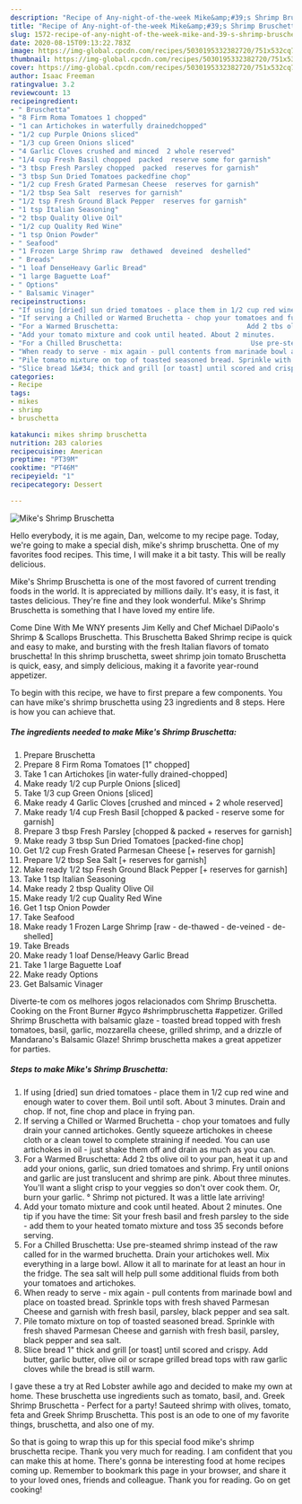 ```yaml
---
description: "Recipe of Any-night-of-the-week Mike&amp;#39;s Shrimp Bruschetta"
title: "Recipe of Any-night-of-the-week Mike&amp;#39;s Shrimp Bruschetta"
slug: 1572-recipe-of-any-night-of-the-week-mike-and-39-s-shrimp-bruschetta
date: 2020-08-15T09:13:22.783Z
image: https://img-global.cpcdn.com/recipes/5030195332382720/751x532cq70/mikes-shrimp-bruschetta-recipe-main-photo.jpg
thumbnail: https://img-global.cpcdn.com/recipes/5030195332382720/751x532cq70/mikes-shrimp-bruschetta-recipe-main-photo.jpg
cover: https://img-global.cpcdn.com/recipes/5030195332382720/751x532cq70/mikes-shrimp-bruschetta-recipe-main-photo.jpg
author: Isaac Freeman
ratingvalue: 3.2
reviewcount: 13
recipeingredient:
- " Bruschetta"
- "8 Firm Roma Tomatoes 1 chopped"
- "1 can Artichokes in waterfully drainedchopped"
- "1/2 cup Purple Onions sliced"
- "1/3 cup Green Onions sliced"
- "4 Garlic Cloves crushed and minced  2 whole reserved"
- "1/4 cup Fresh Basil chopped  packed  reserve some for garnish"
- "3 tbsp Fresh Parsley chopped  packed  reserves for garnish"
- "3 tbsp Sun Dried Tomatoes packedfine chop"
- "1/2 cup Fresh Grated Parmesan Cheese  reserves for garnish"
- "1/2 tbsp Sea Salt  reserves for garnish"
- "1/2 tsp Fresh Ground Black Pepper  reserves for garnish"
- "1 tsp Italian Seasoning"
- "2 tbsp Quality Olive Oil"
- "1/2 cup Quality Red Wine"
- "1 tsp Onion Powder"
- " Seafood"
- "1 Frozen Large Shrimp raw  dethawed  deveined  deshelled"
- " Breads"
- "1 loaf DenseHeavy Garlic Bread"
- "1 large Baguette Loaf"
- " Options"
- " Balsamic Vinager"
recipeinstructions:
- "If using [dried] sun dried tomatoes - place them in 1/2 cup red wine and enough water to cover them. Boil until soft. About 3 minutes. Drain and chop. If not, fine chop and place in frying pan."
- "If serving a Chilled or Warmed Bruchetta - chop your tomatoes and fully drain your canned artichokes. Gently squeeze artichokes in cheese cloth or a clean towel to complete straining if needed. You can use artichokes in oil - just shake them off and drain as much as you can."
- "For a Warmed Bruschetta:                                Add 2 tbs olive oil to your pan, heat it up and add your onions, garlic, sun dried tomatoes and shrimp.                                                                            Fry until onions and garlic are just translucent and shrimp are pink. About three minutes. You&#39;ll want a slight crisp to your veggies so don&#39;t over cook them. Or, burn your garlic. ° Shrimp not pictured. It was a little late arriving!"
- "Add your tomato mixture and cook until heated. About 2 minutes.               One tip if you have the time: Sit your fresh basil and fresh parsley to the side - add them to your heated tomato mixture and toss 35 seconds before serving."
- "For a Chilled Bruschetta:                                Use pre-steamed shrimp instead of the raw called for in the warmed bruchetta. Drain your artichokes well.                                                                      Mix everything in a large bowl. Allow it all to marinate for at least an hour in the fridge. The sea salt will help pull some additional fluids from both your tomatoes and artichokes."
- "When ready to serve - mix again - pull contents from marinade bowl and place on toasted bread. Sprinkle tops with fresh shaved Parmesan Cheese and garnish with fresh basil, parsley, black pepper and sea salt."
- "Pile tomato mixture on top of toasted seasoned bread. Sprinkle with fresh shaved Parmesan Cheese and garnish with fresh basil, parsley, black pepper and sea salt."
- "Slice bread 1&#34; thick and grill [or toast] until scored and crispy. Add butter, garlic butter, olive oil or scrape grilled bread tops with raw garlic cloves while the bread is still warm."
categories:
- Recipe
tags:
- mikes
- shrimp
- bruschetta

katakunci: mikes shrimp bruschetta 
nutrition: 283 calories
recipecuisine: American
preptime: "PT39M"
cooktime: "PT46M"
recipeyield: "1"
recipecategory: Dessert

---
```



![Mike&#39;s Shrimp Bruschetta](https://img-global.cpcdn.com/recipes/5030195332382720/751x532cq70/mikes-shrimp-bruschetta-recipe-main-photo.jpg)

Hello everybody, it is me again, Dan, welcome to my recipe page. Today, we're going to make a special dish, mike&#39;s shrimp bruschetta. One of my favorites food recipes. This time, I will make it a bit tasty. This will be really delicious.

Mike&#39;s Shrimp Bruschetta is one of the most favored of current trending foods in the world. It is appreciated by millions daily. It's easy, it is fast, it tastes delicious. They're fine and they look wonderful. Mike&#39;s Shrimp Bruschetta is something that I have loved my entire life.

Come Dine With Me WNY presents Jim Kelly and Chef Michael DiPaolo&#39;s Shrimp &amp; Scallops Bruschetta. This Bruschetta Baked Shrimp recipe is quick and easy to make, and bursting with the fresh Italian flavors of tomato bruschetta! In this shrimp bruschetta, sweet shrimp join tomato Bruschetta is quick, easy, and simply delicious, making it a favorite year-round appetizer.


To begin with this recipe, we have to first prepare a few components. You can have mike&#39;s shrimp bruschetta using 23 ingredients and 8 steps. Here is how you can achieve that.

<!--inarticleads1-->

##### The ingredients needed to make Mike&#39;s Shrimp Bruschetta:

1. Prepare  Bruschetta
1. Prepare 8 Firm Roma Tomatoes [1&#34; chopped]
1. Take 1 can Artichokes [in water-fully drained-chopped]
1. Make ready 1/2 cup Purple Onions [sliced]
1. Take 1/3 cup Green Onions [sliced]
1. Make ready 4 Garlic Cloves [crushed and minced + 2 whole reserved]
1. Make ready 1/4 cup Fresh Basil [chopped &amp; packed - reserve some for garnish]
1. Prepare 3 tbsp Fresh Parsley [chopped &amp; packed + reserves for garnish]
1. Make ready 3 tbsp Sun Dried Tomatoes [packed-fine chop]
1. Get 1/2 cup Fresh Grated Parmesan Cheese [+ reserves for garnish]
1. Prepare 1/2 tbsp Sea Salt [+ reserves for garnish]
1. Make ready 1/2 tsp Fresh Ground Black Pepper [+ reserves for garnish]
1. Take 1 tsp Italian Seasoning
1. Make ready 2 tbsp Quality Olive Oil
1. Make ready 1/2 cup Quality Red Wine
1. Get 1 tsp Onion Powder
1. Take  Seafood
1. Make ready 1 Frozen Large Shrimp [raw - de-thawed - de-veined - de-shelled]
1. Take  Breads
1. Make ready 1 loaf Dense/Heavy Garlic Bread
1. Take 1 large Baguette Loaf
1. Make ready  Options
1. Get  Balsamic Vinager


Diverte-te com os melhores jogos relacionados com Shrimp Bruschetta. Cooking on the Front Burner #gyco #shrimpbruschetta #appetizer. Grilled Shrimp Bruschetta with balsamic glaze - toasted bread topped with fresh tomatoes, basil, garlic, mozzarella cheese, grilled shrimp, and a drizzle of Mandarano&#39;s Balsamic Glaze! Shrimp bruschetta makes a great appetizer for parties. 

<!--inarticleads2-->

##### Steps to make Mike&#39;s Shrimp Bruschetta:

1. If using [dried] sun dried tomatoes - place them in 1/2 cup red wine and enough water to cover them. Boil until soft. About 3 minutes. Drain and chop. If not, fine chop and place in frying pan.
1. If serving a Chilled or Warmed Bruchetta - chop your tomatoes and fully drain your canned artichokes. Gently squeeze artichokes in cheese cloth or a clean towel to complete straining if needed. You can use artichokes in oil - just shake them off and drain as much as you can.
1. For a Warmed Bruschetta:                                Add 2 tbs olive oil to your pan, heat it up and add your onions, garlic, sun dried tomatoes and shrimp.                                                                            Fry until onions and garlic are just translucent and shrimp are pink. About three minutes. You&#39;ll want a slight crisp to your veggies so don&#39;t over cook them. Or, burn your garlic. ° Shrimp not pictured. It was a little late arriving!
1. Add your tomato mixture and cook until heated. About 2 minutes.               One tip if you have the time: Sit your fresh basil and fresh parsley to the side - add them to your heated tomato mixture and toss 35 seconds before serving.
1. For a Chilled Bruschetta:                                Use pre-steamed shrimp instead of the raw called for in the warmed bruchetta. Drain your artichokes well.                                                                      Mix everything in a large bowl. Allow it all to marinate for at least an hour in the fridge. The sea salt will help pull some additional fluids from both your tomatoes and artichokes.
1. When ready to serve - mix again - pull contents from marinade bowl and place on toasted bread. Sprinkle tops with fresh shaved Parmesan Cheese and garnish with fresh basil, parsley, black pepper and sea salt.
1. Pile tomato mixture on top of toasted seasoned bread. Sprinkle with fresh shaved Parmesan Cheese and garnish with fresh basil, parsley, black pepper and sea salt.
1. Slice bread 1&#34; thick and grill [or toast] until scored and crispy. Add butter, garlic butter, olive oil or scrape grilled bread tops with raw garlic cloves while the bread is still warm.


I gave these a try at Red Lobster awhile ago and decided to make my own at home. These bruschetta use ingredients such as tomato, basil, and. Greek Shrimp Bruschetta - Perfect for a party! Sauteed shrimp with olives, tomato, feta and Greek Shrimp Bruschetta. This post is an ode to one of my favorite things, bruschetta, and also one of my. 

So that is going to wrap this up for this special food mike&#39;s shrimp bruschetta recipe. Thank you very much for reading. I am confident that you can make this at home. There's gonna be interesting food at home recipes coming up. Remember to bookmark this page in your browser, and share it to your loved ones, friends and colleague. Thank you for reading. Go on get cooking!
